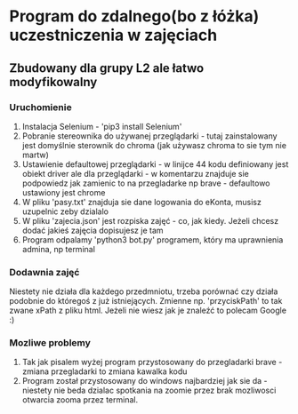 # Program do zdalnego(bo z łóżka) uczestniczenia w zajęciach
## Zbudowany dla grupy L2 ale łatwo modyfikowalny
### Uruchomienie
1. Instalacja Selenium - 'pip3 install Selenium'
2. Pobranie stereownika do używanej przeglądarki - tutaj zainstalowany jest domyślnie sterownik do chroma (jak używasz chroma to sie tym nie martw)
3. Ustawienie defaultowej przeglądarki - w linijce 44 kodu definiowany jest obiekt driver ale dla przeglądarki - w komentarzu znajduje sie podpowiedz jak zamienic to na przegladarke np brave - defaultowo ustawiony jest chrome
4. W pliku 'pasy.txt' znajduja sie dane logowania do eKonta, musisz uzupelnic zeby dzialalo
5. W pliku 'zajecia.json' jest rozpiska zajęć - co, jak kiedy. Jeżeli chcesz dodać jakieś zajęcia dopisujesz je tam
6. Program odpalamy 'python3 bot.py' programem, który ma uprawnienia admina, np terminal

### Dodawnia zajęć
Niestety nie działa dla każdego przedmniotu, trzeba porównać czy działa podobnie do któregoś z już istniejących.
Zmienne np. 'przyciskPath' to tak zwane xPath z pliku html. Jeżeli nie wiesz jak je znaleźć to polecam Google :)

### Mozliwe problemy
1. Tak jak pisalem wyżej program przystosowany do przegladarki brave - zmiana przegladarki to zmiana kawalka kodu
2. Program został przystosowany do windows najbardziej jak sie da - niestety nie beda dzialac spotkania na zoomie przez brak mozliwosci otwarcia zooma przez terminal.
